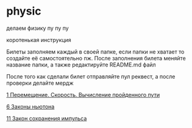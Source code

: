 # physic
делаем физику пу пу пу

коротенькая инструкция  

Билеты заполняем каждый в своей папке, если папки не хватает то создайте её самостоятельно пж. После заполнения билета меняйте название папки, а также редактируйте README.md файл

После того как сделали билет отправляйте пул реквест, а после проверки делайте мердж

[1 Перемещение. Скорость. Вычисление пройденного пути](https://github.com/EvanKlokOff/physic/blob/main/1.%D0%9F%D0%B5%D1%80%D0%B5%D0%BC%D0%B5%D1%89%D0%B5%D0%BD%D0%B8%D0%B5.%20%D0%A1%D0%BA%D0%BE%D1%80%D0%BE%D1%81%D1%82%D1%8C.%20%D0%92%D1%8B%D1%87%D0%B8%D1%81%D0%BB%D0%B5%D0%BD%D0%B8%D0%B5%20%D0%BF%D1%80%D0%BE%D0%B9%D0%B4%D0%B5%D0%BD%D0%BD%D0%BE%D0%B3%D0%BE%20%D0%BF%D1%83%D1%82%D0%B8/1.%D0%9F%D0%B5%D1%80%D0%B5%D0%BC%D0%B5%D1%89%D0%B5%D0%BD%D0%B8%D0%B5.%20%D0%A1%D0%BA%D0%BE%D1%80%D0%BE%D1%81%D1%82%D1%8C.%20%D0%92%D1%8B%D1%87%D0%B8%D1%81%D0%BB%D0%B5%D0%BD%D0%B8%D0%B5%20%D0%BF%D1%80%D0%BE%D0%B9%D0%B4%D0%B5%D0%BD%D0%BD%D0%BE%D0%B3%D0%BE%20%D0%BF%D1%83%D1%82%D0%B8.md)

[6 Законы ньютона](https://github.com/EvanKlokOff/physic/blob/main/6.%D0%97%D0%B0%D0%BA%D0%BE%D0%BD%D1%8B%20%D0%9D%D1%8C%D1%8E%D1%82%D0%BE%D0%BD%D0%B0/6.%D0%97%D0%B0%D0%BA%D0%BE%D0%BD%D1%8B%20%D0%9D%D1%8C%D1%8E%D1%82%D0%BE%D0%BD%D0%B0.md)

[11 Закон сохранения импульса](https://github.com/EvanKlokOff/physic/blob/main/11.%D0%98%D0%BC%D0%BF%D1%83%D0%BB%D1%8C%D1%81.%20%D0%97%D0%B0%D0%BA%D0%BE%D0%BD%20%D1%81%D0%BE%D1%85%D1%80%D0%B0%D0%BD%D0%B5%D0%BD%D0%B8%D1%8F%20%D0%B8%D0%BC%D0%BF%D1%83%D0%BB%D1%8C%D1%81%D0%B0/11.%D0%98%D0%BC%D0%BF%D1%83%D0%BB%D1%8C%D1%81.%20%D0%97%D0%B0%D0%BA%D0%BE%D0%BD%20%D1%81%D0%BE%D1%85%D1%80%D0%B0%D0%BD%D0%B5%D0%BD%D0%B8%D1%8F%20%D0%B8%D0%BC%D0%BF%D1%83%D0%BB%D1%8C%D1%81%D0%B0.md)